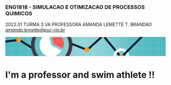 
### ENG1818 - SIMULACAO E OTIMIZACAO DE PROCESSOS QUIMICOS 
2022.01
TURMA 3 VA
PROFESSORA AMANDA LEMETTE T. BRANDAO
*amanda.lemette@puc-rio.br*

<p align="center">
<img src="https://github.com/amandalemette/ENG1818/blob/5a2a8ae2c6d70dfdadac589ef29561218447d37b/Imagens/im.png?raw=true"/>
</p>

# I'm a professor and swim athlete !! 
